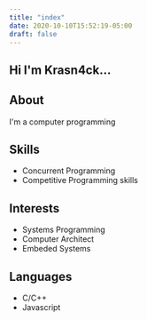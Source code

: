 ```yaml
---
title: "index"
date: 2020-10-10T15:52:19-05:00
draft: false
---
```

Hi I'm Krasn4ck...
---
About 
---
I'm a computer programming

Skills
---
 - Concurrent Programming
 - Competitive Programming skills

 Interests
---
- Systems Programming
- Computer Architect
- Embeded Systems

Languages
---
- C/C++
- Javascript
